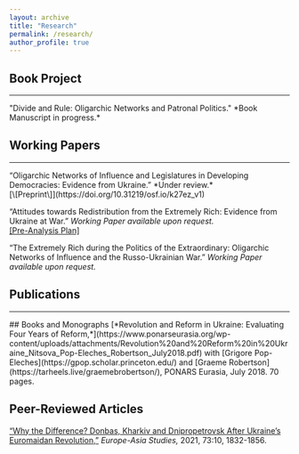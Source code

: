 ```yaml
---
layout: archive
title: "Research"
permalink: /research/
author_profile: true
---
```


## Book Project
<hr class="section-rule">
"Divide and Rule: Oligarchic Networks and Patronal Politics." *Book Manuscript in progress.*

## Working Papers
<hr class="section-rule">
“Oligarchic Networks of Influence and Legislatures in Developing Democracies: Evidence from Ukraine.” *Under review.* <br> [\[Preprint\]](https://doi.org/10.31219/osf.io/k27ez_v1) 

“Attitudes towards Redistribution from the Extremely Rich: Evidence from Ukraine at War.” *Working Paper available upon request.* <br> [\[Pre-Analysis Plan\]](https://doi.org/10.17605/OSF.IO/VMGK7)

“The Extremely Rich during the Politics of the Extraordinary: Oligarchic Networks of Influence and the Russo-Ukrainian War.” *Working Paper available upon request.*

## Publications
<hr class="section-rule">
## Books and Monographs  
[*Revolution and Reform in Ukraine: Evaluating Four Years of Reform,*](https://www.ponarseurasia.org/wp-content/uploads/attachments/Revolution%20and%20Reform%20in%20Ukraine_Nitsova_Pop-Eleches_Robertson_July2018.pdf) with [Grigore Pop-Eleches](https://gpop.scholar.princeton.edu/) and [Graeme Robertson](https://tarheels.live/graemebrobertson/), PONARS Eurasia, July 2018. 70 pages.   

## Peer-Reviewed Articles
[“Why the Difference? Donbas, Kharkiv and Dnipropetrovsk After Ukraine’s Euromaidan Revolution,”](https://www.tandfonline.com/doi/abs/10.1080/09668136.2021.1912297?journalCode=ceas20) *Europe-Asia Studies,* 2021, 73:10, 1832-1856.